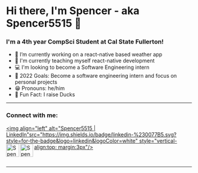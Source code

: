 # Hi there, I'm Spencer - aka Spencer5515 👋

### I'm a 4th year CompSci Student at Cal State Fullerton!

- 🔭 I’m currently working on a react-native based weather app
- 🌾 I'm currently teaching myself react-native development
- 💻 I'm looking to become a Software Engineering intern
- 📸 2022 Goals: Become a software engineering intern and focus on personal projects
- 😁 Pronouns: he/him
- 🦆 Fun Fact: I raise Ducks

---

### Connect with me:

[<img align="left" alt="Spencer5515 | LinkedIn"src="https://img.shields.io/badge/linkedin-%230077B5.svg?style=for-the-badge&logo=linkedin&logoColor=white" style="vertical-align:top; margin:3px"/>][linkedin]
[<img align="left" alt="Spencer5515 | Instagram" width="35px" src="https://img.icons8.com/fluent/144/000000/instagram-new.png" />][instagram]
[<img align="left" alt="Spencer5515 | Unsplash" width= "35px" src="https://img.icons8.com/nolan/128/unsplash.png" />][Unsplash]

<br/>

---

[instagram]: https://instagram.com/spencer.demera
[Unsplash]: https://unsplash.com/@spencer_demera
[linkedin]: https://www.linkedin.com/in/~spencer-demera/
